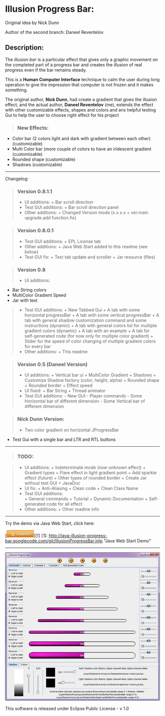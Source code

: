 
Illusion Progress Bar:
=======================
Original idea by Nick Dunn

Author of the second branch: Daneel Reventelov 

Description:
---------------------
 The *illusion bar* is a particular effect that gives only a graphic movement on the completed part of a progress bar and creates the *illusion* of real progress even if the bar remains steady.
 
 This is a **Human Computer Interface** technique to calm the user during long operation to give the impression that computer is not frozen  and it makes something.

 The original author, **Nick Dunn**, had create a gradient that gives the illusion effect, and the actual author, **Daneel Reventelov** (me), extends the effect with other customizable effects, shapes and colors and ans helpful testing Gui to help the user to choose right effect for his project
  

> ### New Effects: 
>
 * Color bar (2 colors light and dark with gradient between each other) (customizable)
 * Multi Color bar (more couple of colors to have an iridescent gradient (customizable)
 * Rounded shape (customizable)
 * Shadows (customizable)
   


---------------------
Changelog:

> ### Version 0.8.1.1
>* UI additions:
	+ Bar scroll direction
>* Test GUI additions:
	+ Bar scroll direction panel
>* Other additions:
	+ Changed Version mode (x.x.x.x = ver.main upgrade.add function.fix)


> ### Version 0.8.0.1
>* Test GUI additions:
	+ EPL License tab
>* Other additions:
    + Java Web Start added to this readme (see below)
>* Test GUI fix:
	+ Text tab update and scroller
	+ Jar resource (files)


> ### Version 0.8
>* UI additions:
   + Bar String colors
   + MultiColor Gradient Speed
   + Jar with test  
>* Test GUI additions:
	+ New Tabbed Gui
	+ A tab with some horizontal progressBar
	+ A tab with some vertical progressBar
	+ A tab with general shadow customization command and some instructions (dynamic)
	+ A tab with general colors list for multiple gradient colors (dynamic)
	+ A tab with an example
	+ A tab for self-generated code (for now only for multiple color gradient)
	+ Slider for the speed of color changing of multiple gradient colors for every bar
>* Other additions:
    + This readme	 
   
> ### Version 0.5 (Daneel Version)
>* UI additions:
	+ Vertical bar ui
	+ MultiColor Gradient
	+ Shadows
	+ Customize Shadow factory (color, height, alpha)
	+ Rounded shape
	+ Rounded border
	+ Effect speed
>* UI fixed:
	+ Bar String
	+ Thread animator 
>* Test GUI additions:
	- New GUI
	- Player commands
	- Some Horizontal bar of different dimension
	- Some Vertical bar of different dimension

> ### Nick Dunn Version:
> * Two color gradient on horizontal JProgressBar
  * Test Gui with a single bar and LTR and RTL buttons 
 
---------------------  
> ### TODO:


>* UI additions:
	+ Indeterminate mode (now unknown effect)
	+ Gradient types
	+ Flare effect in light gradient point
	+ Add sparkle effect (future)
	+ Other types of rounded border
	+ Create Jar without test GUI
	+ JavaDoc
>* UI fix:
	+ Anti-Aliasing
	+ Clean code
	+ Clean Class Name	
>* Test GUI additions:	
	+ General commands
	+ Tutorial
	+ Dynamic Documentation
	+ Self-generated code for all effect
>* Other additions:
    + Other readme info		 
   
------------------------------------ 

Try the demo via Java Web Start, click here:


[<img src="https://github.com/I82Much/animated-progressbar-ui/raw/DaneelVersion/Screenshot/jws-launch-button.png">][1]
[1]: http://java-illusion-progress-bar.googlecode.com/git/IllusionProgressBar.jnlp "Java Web Start Demo"


---


![alt text](https://github.com/I82Much/animated-progressbar-ui/raw/DaneelVersion/Screenshot/illusion01.png "Screnshot of Horizontal bars tab")




This software is released under Eclipse Public License - v 1.0
